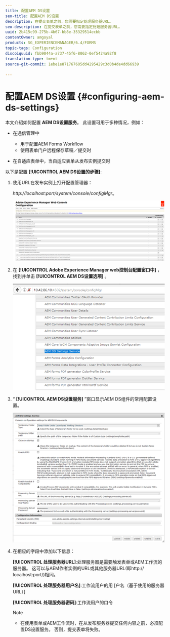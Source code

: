```yaml
---
title: 配置AEM DS设置
seo-title: 配置AEM DS设置
description: 在提交表单之前，您需要指定处理服务器URL。
seo-description: 在提交表单之前，您需要指定处理服务器URL。
uuid: 2b415c99-275b-4b67-bb8e-35329514ecbb
contentOwner: amgoyal
products: SG_EXPERIENCEMANAGER/6.4/FORMS
topic-tags: Configuration
discoiquuid: fbb9044a-a737-45f6-8062-0ef5424a92f8
translation-type: tm+mt
source-git-commit: 1ebe1e871767605dd4295429c3d0b4de4dd66939

---
```



# 配置AEM DS设置 {#configuring-aem-ds-settings}

本文介绍如何配置 **AEM DS设置服务**。 此设置可用于多种情况，例如：

* 在通信管理中

   * 用于配置AEM Forms Workflow
   * 使用表单门户远程保存草稿／提交时

* 在自适应表单中，当自适应表单从发布实例提交时

以下是配置 **[!UICONTROL AEM DS设置的步骤]**:

1. 使用URL在发布实例上打开配置管理器：

   *http://localhost:port/system/console/configMgr*。

   ![aem_web_configuration_console](assets/aem_web_configuration_console.png)

1. 在 **[!UICONTROL Adobe Experience Manager web控制台配置窗口中]** ，找到并单击 **[!UICONTROL AEM DS设置选项]** 。

   ![ds_settings](assets/ds_settings.png)

1. “ **[!UICONTROL AEM DS设置服务]** ”窗口显示AEM DS组件的常用配置设置。

   ![ds_settings_1](assets/ds_settings_1.png)

1. 在相应的字段中添加以下信息：

   **[!UICONTROL 处理服务器URL]**:处理服务器是需要触发表单或AEM工作流的服务器。 这可以与AEM作者实例的URL或其他服务器URL(即http:// localhost:port/)相同。

   **[!UICONTROL 处理服务器用户名]**:工作流用户的用 [户名（基于使用的服务器URL）]

   **[!UICONTROL 处理服务器密码]**:工作流用户的口令

   >[!NOTE]
   >
   >* 在使用表单或AEM工作流时，在从发布服务器提交任何内容之前，必须配置DS设置服务。 否则，提交表单将失败。

